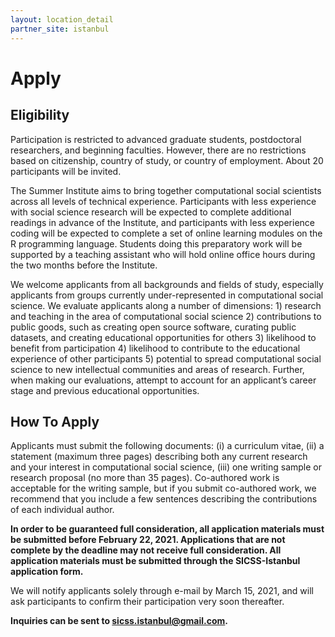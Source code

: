 ```yaml
---
layout: location_detail
partner_site: istanbul
---
```


# Apply

## Eligibility

Participation is restricted to advanced graduate students, postdoctoral researchers, and beginning faculties. However, there are no restrictions based on citizenship, country of study, or country of employment. About 20 participants will be invited. 

The Summer Institute aims to bring together computational social scientists across all levels of technical experience. Participants with less experience with social science research will be expected to complete additional readings in advance of the Institute, and participants with less experience coding will be expected to complete a set of online learning modules on the R programming language. Students doing this preparatory work will be supported by a teaching assistant who will hold online office hours during the two months before the Institute.

We welcome applicants from all backgrounds and fields of study, especially applicants from groups currently under-represented in computational social science. We evaluate applicants along a number of dimensions: 1) research and teaching in the area of computational social science 2) contributions to public goods, such as creating open source software, curating public datasets, and creating educational opportunities for others 3) likelihood to benefit from participation 4) likelihood to contribute to the educational experience of other participants 5) potential to spread computational social science to new intellectual communities and areas of research. Further, when making our evaluations, attempt to account for an applicant’s career stage and previous educational opportunities.


## How To Apply

Applicants must submit the following documents: 
(i) a curriculum vitae, 
(ii) a statement (maximum three pages) describing both any current research and your interest in computational social science, 
(iii) one writing sample or research proposal (no more than 35 pages). Co-authored work is acceptable for the writing sample, but if you submit co-authored work, we recommend that you include a few sentences describing the contributions of each individual author.

**In order to be guaranteed full consideration, all application materials must be submitted before February 22, 2021. Applications that are not complete by the deadline may not receive full consideration. All application materials must be submitted through the SICSS-Istanbul application form.** 

We will notify applicants solely through e-mail by March 15, 2021, and will ask participants to confirm their participation very soon thereafter.

**Inquiries can be sent to sicss.istanbul@gmail.com.**
